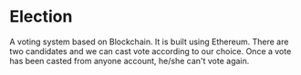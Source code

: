 # Election
A voting system based on Blockchain.
It is built using Ethereum.
There are two candidates and we can cast vote according to our choice. Once a vote has been casted from anyone account, he/she can't vote again. 



